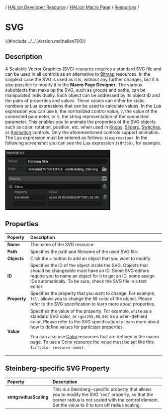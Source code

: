 / [HALion Developer Resource](../../HALion-Developer-Resource.md) / [HALion Macro Page](./HALion-Macro-Page.md) / [Resources](./Resources.md) /

# SVG

{{#include ../../_Version.md:halion700}}

## Description

A Scalable Vector Graphics (SVG) resource requires a standard SVG file and can be used in all controls as an alternative to [Bitmap](./Bitmap.md) resources. In the simplest case the SVG is used as it is, without any further changes, but it is also possible to modify it in the **Macro Page Designer**. The various subobjects that make up the SVG, such as groups and paths, can be manipulated individually. Each object can be addressed by its object ID and the pairs of properties and values. These values can either be static numbers or Lua expressions that can be used to calculate values. In the Lua expression you can use ``N``, the normalized control value, ``V``, the value of the connected parameter, or ``S``, the string representation of the connected parameter. This enables you to animate the properties of the SVG objects such as color, rotation, position, etc. when used in [Knobs](./Knob.md), [Sliders](./Slider.md), [Switches](./Switch.md), or [Animation](./Animation.md) controls. Only the aforementioned controls support animation. The Lua expression must be entered as follows: ``$(expression)``. In the following screenshot you can see the Lua expression ``$(N*360)``, for example.

![SVG Properties](../images/SVG-Properties.png)

## Properties

|Poperty|Description|
|:-|:-|
|**Name**|The name of the SVG resource.|
|**Path**|Specifies the path and filename of the used SVG file.|
|**Objects**|Click the + button to add an object that you want to modify.|
|**ID**	|Specifies the ID of the object inside the SVG. Objects that should be changeable must have an ID. Some SVG editors require you to name an object for it to get an ID, some assign IDs automatically. To be sure, check the SVG file in a text editor.|
|**Property**|Specifies the property that you want to change. For example, ``fill`` allows you to change the fill color of the object. Please refer to the SVG specification to learn more about properties.|
|**Value**|Specifies the value of the property. For example, ``white`` as a standard SVG color, or ``rgb(255,00,00)`` as a user-defined color. Please refer to the SVG specification to learn more about how to define values for particular properties.<p>You can also use [Color](./Color.md) resources that are defined in the macro page. To use a [Color](./Color.md) resource the value must be set like this: ``$cr(color resource name)``.</p>|

## Steinberg-specific SVG Property

|Poperty|Description|
|:-|:-|
|**smtg:radiusScaling**|This is a Steinberg-specific property that allows you to modify the SVG 'rect' property, so that the corner radius is not scaled with the control element. Set the value to 0 to turn off radius scaling.|
